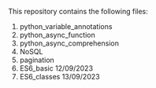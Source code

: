 This repository contains the following files:

1. python_variable_annotations
2. python_async_function
3. python_async_comprehension
4. NoSQL
5. pagination
6. ES6_basic 12/09/2023
7. ES6_classes 13/09/2023

